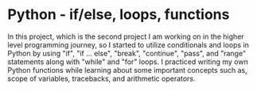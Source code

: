 # Python - if/else, loops, functions

In this project, which is the second project I am working on in the higher level programming journey, so I started to utilize conditionals and loops in Python by using "if", "if ... else", "break", "continue", "pass", and "range" statements along with "while" and "for" loops.
I practiced writing my own Python functions while learning about some important concepts such as, scope of variables, tracebacks, and arithmetic operators.
